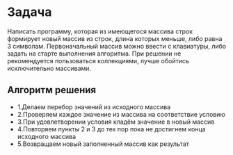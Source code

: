 # Задача
Написать программу, которая из имеющегося массива строк формирует новый массив из строк, длина которых меньше, либо равна 3 символам. Первоначальный массив можно ввести с клавиатуры, либо задать на старте выполнения алгоритма. При решении не рекомендуется пользоваться коллекциями, лучше обойтись исключительно массивами.
## Алгоритм решения
- 1.Делаем перебор значений из исходного массива
- 2.Проверяем каждое значение из массива на соответствие условию
- 3.При удовлетворении условия кладём значение в новый массив
- 4.Повторяем пункты 2 и 3 до тех пор пока не достигнем конца исходного массива
- 5.Возвращаем новый заполненный массив как результат